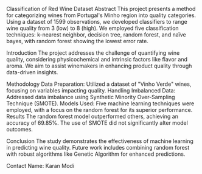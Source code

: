 Classification of Red Wine Dataset
Abstract
This project presents a method for categorizing wines from Portugal's Minho region into quality categories. Using a dataset of 1599 observations, we developed classifiers to range wine quality from 3 (low) to 8 (high). We employed five classification techniques: k-nearest neighbor, decision tree, random forest, and naïve bayes, with random forest showing the lowest error rate.

Introduction
The project addresses the challenge of quantifying wine quality, considering physicochemical and intrinsic factors like flavor and aroma. We aim to assist winemakers in enhancing product quality through data-driven insights.

Methodology
Data Preparation: Utilized a dataset of "Vinho Verde" wines, focusing on variables impacting quality.
Handling Imbalanced Data: Addressed data imbalance using Synthetic Minority Over-Sampling Technique (SMOTE).
Models Used: Five machine learning techniques were employed, with a focus on the random forest for its superior performance.
Results
The random forest model outperformed others, achieving an accuracy of 69.85%. The use of SMOTE did not significantly alter model outcomes.

Conclusion
The study demonstrates the effectiveness of machine learning in predicting wine quality. Future work includes combining random forest with robust algorithms like Genetic Algorithm for enhanced predictions.

Contact
Name: Karan Modi
